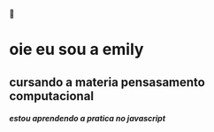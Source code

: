 :maple_leaf:
# oie eu sou a emily
## cursando a materia pensasamento computacional
##### estou aprendendo a pratica no javascript
 
